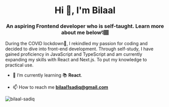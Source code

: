 <h1 align="center">Hi 👋, I'm Bilaal</h1>
<h3 align="center">An aspiring Frontend developer who is self-taught. Learn more about me below👇🏽 </h3>

<p>During the COVID lockdown🔐, I rekindled my passion for coding and decided to dive into front-end development. Through self-study, I have gained proficiency in JavaScript and TypeScript and am currently expanding my skills with React and Next.js. To put my knowledge to practical use. </p>

- 🌱 I’m currently learning 📚 **React**.

- 📫 How to reach me **bilaal1sadiq@gmail.com**





<p align="left"> <img src="https://komarev.com/ghpvc/?username=bilaal-sadiq&label=Profile%20views&color=0e75b6&style=flat" alt="bilaal-sadiq" /> </p>
